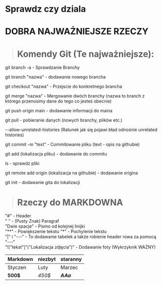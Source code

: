 # Sprawdz czy dziala



# DOBRA NAJWAŻNIEJSZE RZECZY  
> # Komendy Git (Te najważniejsze):  

git branch -a - Sprawdzanie Branchy

git branch "nazwa" - dodawanie nowego brancha

git checkout "nazwa" - Przejscie do konkretnego brancha

git merge "nazwa" - Mergowanie dwóch branchy (nazwa to branch z którego przenosimy dane do tego co jesteś obecnie)

git push origin main - dodawanie informacji do maina

git pull - pobieranie danych (nowych branchy, plików etc.)

--allow-unrelated-histories (Ratunek jak się pojawi bład odnośnie unrelated histories)

git commit -m "text" - Commitowanie pliku (text - opis na githubie)

git add (lokalizacja pliku) - dodawanie do commitu

ls - sprawdz pliki

git remote add origin (lokalizacja na githubie) - dodawanie origina

git init - dodawanie gita do lokalizacji


> # Rzeczy do MARKDOWNA

"#" - Header  
" " - (Pusty Znak) Paragraf  
"Dwie spacje" - Pismo od kolejnej linijki  
"**" - Powiększenie tekstu
"*" - Pochylenie tekstu  
"|" i "---" - To dodawanie tabelek a także robienie header rowa za pomocą "---"   
"!["tekst"]"("Lokalizacja zdjęcia")" - Dodawanie foty (Wykrzyknik WAŻNY)
  

| Markdown   |   niezbyt   | staranny |  
| ---------- | ----------- | -------- |
| Styczen    | Luty        | Marzec   |
| **500$**   | *450$*      | ***AAa***|
